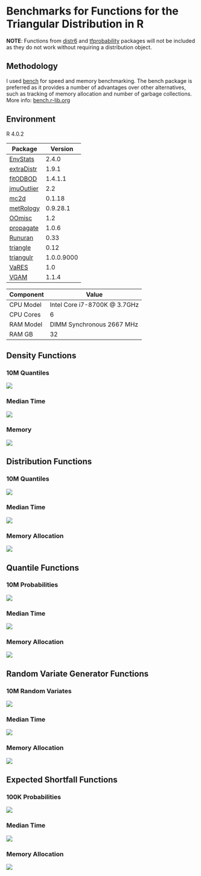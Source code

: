 # Benchmarks for Functions for the Triangular Distribution in R

**NOTE**: Functions from [distr6](https://alan-turing-institute.github.io/distr6/) and [tfprobability](https://rstudio.github.io/tfprobability/) packages will not be included as they do not work without requiring a distribution object.

## Methodology

I used [bench](https://bench.r-lib.org/) for speed and memory benchmarking. The bench package is preferred as it provides a number of advantages over other alternatives, such as tracking of memory allocation and number of garbage collections. More info: [bench.r-lib.org](https://bench.r-lib.org/)

## Environment

R 4.0.2

| Package                                                     | Version    |
| ----------------------------------------------------------- | ---------- |
| [EnvStats](https://www.probstatinfo.com/)                   | 2.4.0      |
| [extraDistr](https://github.com/twolodzko/extraDistr)       | 1.9.1      |
| [fitODBOD](https://amalan-constat.github.io/R-fitODBOD/)    | 1.4.1.1    |
| [jmuOutlier](https://CRAN.R-project.org/package=jmuOutlier) | 2.2        |
| [mc2d](https://cran.r-project.org/package=mc2d)             | 0.1.18     |
| [metRology](https://cran.r-project.org/package=metRology)   | 0.9.28.1   |
| [OOmisc](https://cran.r-project.org/package=OOmisc)         | 1.2        |
| [propagate](https://cran.r-project.org/package=propagate)   | 1.0.6      |
| [Runuran](https://statmath.wu.ac.at/unuran/)                | 0.33       |
| [triangle](https://bertcarnell.github.io/triangle/)         | 0.12       |
| [triangulr](https://irkaal.github.io/triangulr/)            | 1.0.0.9000 |
| [VaRES](https://cran.r-project.org/package=VaRES)           | 1.0        |
| [VGAM](https://www.stat.auckland.ac.nz/~yee/VGAM/)          | 1.1.4      |

| Component | Value                        |
| --------- | ---------------------------- |
| CPU Model | Intel Core i7-8700K @ 3.7GHz |
| CPU Cores | 6                            |
| RAM Model | DIMM Synchronous 2667 MHz    |
| RAM GB    | 32                           |

## Density Functions

### 10M Quantiles

![](plot/dbench_8.png)

### Median Time

![](plot/dbench_time.png)

### Memory

![](plot/dbench_mem.png)

## Distribution Functions

### 10M Quantiles

![](plot/pbench_8.png)

### Median Time

![](plot/pbench_time.png)

### Memory Allocation

![](plot/pbench_mem.png)

## Quantile Functions

### 10M Probabilities

![](plot/qbench_7.png)

### Median Time

![](plot/qbench_time.png)

### Memory Allocation

![](plot/qbench_mem.png)

## Random Variate Generator Functions

### 10M Random Variates

![](plot/rbench_8.png)

### Median Time

![](plot/rbench_time.png)

### Memory Allocation

![](plot/rbench_mem.png)

## Expected Shortfall Functions

### 100K Probabilities

![](plot/esbench_6.png)

### Median Time

![](plot/esbench_time.png)

### Memory Allocation

![](plot/esbench_mem.png)

